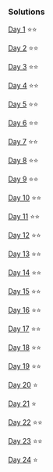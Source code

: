 ### Solutions

[Day 1](lib/day_1.ml) ⭐⭐

[Day 2](lib/day_2.ml) ⭐⭐

[Day 3](lib/day_3.ml) ⭐⭐

[Day 4](lib/day_4.ml) ⭐⭐

[Day 5](lib/day_5.ml) ⭐⭐

[Day 6](lib/day_6.ml) ⭐⭐

[Day 7](lib/day_7.ml) ⭐⭐

[Day 8](lib/day_8.ml) ⭐⭐

[Day 9](lib/day_9.ml) ⭐⭐

[Day 10](lib/day_10.ml) ⭐⭐

[Day 11](lib/day_11.ml) ⭐⭐

[Day 12](lib/day_12.ml) ⭐⭐

[Day 13](lib/day_13.ml) ⭐⭐

[Day 14](lib/day_14.ml) ⭐⭐

[Day 15](lib/day_15.ml) ⭐⭐

[Day 16](lib/day_16.ml) ⭐⭐

[Day 17](lib/day_17.ml) ⭐⭐

[Day 18](lib/day_18.ml) ⭐⭐

[Day 19](lib/day_19.ml) ⭐⭐

[Day 20](lib/day_20.ml) ⭐

[Day 21](lib/day_21.ml) ⭐

[Day 22](lib/day_22.ml) ⭐⭐

[Day 23](lib/day_23.ml) ⭐⭐

[Day 24](lib/day_24.ml) ⭐
